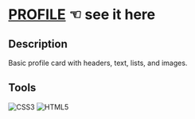 # [PROFILE](https://guavalines.github.io/profile/) ☜ see it here

## Description
Basic profile card with headers, text, lists, and images.

## Tools
![CSS3](https://img.shields.io/badge/CSS3-1572B6?style=for-the-badge&logo=css3&logoColor=white)
![HTML5](https://img.shields.io/badge/HTML5-E34F26?style=for-the-badge&logo=html5&logoColor=white)
